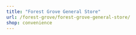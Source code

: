 ```yaml
---
title: "Forest Grove General Store"
url: /forest-grove/forest-grove-general-store/
shop: convenience
---
```

